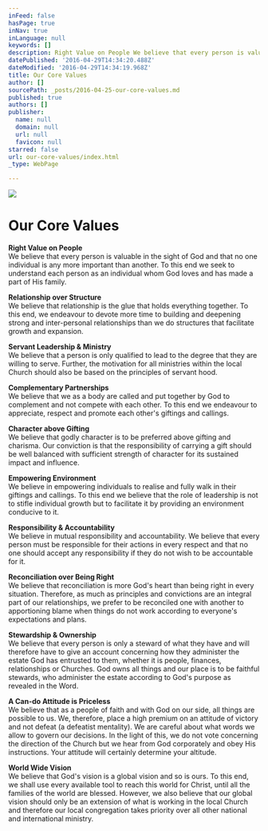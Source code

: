 ```yaml
---
inFeed: false
hasPage: true
inNav: true
inLanguage: null
keywords: []
description: Right Value on People We believe that every person is valuable in the sight of God and that no one individual is any more important than another. To this end we seek to understand each person as an individual whom God loves and has made a part of His family.
datePublished: '2016-04-29T14:34:20.488Z'
dateModified: '2016-04-29T14:34:19.968Z'
title: Our Core Values
author: []
sourcePath: _posts/2016-04-25-our-core-values.md
published: true
authors: []
publisher:
  name: null
  domain: null
  url: null
  favicon: null
starred: false
url: our-core-values/index.html
_type: WebPage

---
```

![](https://s3-us-west-2.amazonaws.com/the-grid-img/p/a21797f742a485d2461a90a15193ff4aa1a6ed65.png)

# Our Core Values

**Right Value on People**  
We believe that every person is valuable in the sight of God and that no one individual is any more important than another. To this end we seek to understand each person as an individual whom God loves and has made a part of His family.

**Relationship over Structure**  
We believe that relationship is the glue that holds everything together. To this end, we endeavour to devote more time to building and deepening strong and inter-personal relationships than we do structures that facilitate growth and expansion.

**Servant Leadership & Ministry**  
We believe that a person is only qualified to lead to the degree that they are willing to serve. Further, the motivation for all ministries within the local Church should also be based on the principles of servant hood.

**Complementary Partnerships**  
We believe that we as a body are called and put together by God to complement and not compete with each other. To this end we endeavour to appreciate, respect and promote each other's giftings and callings.

**Character above Gifting**  
We believe that godly character is to be preferred above gifting and charisma. Our conviction is that the responsibility of carrying a gift should be well balanced with sufficient strength of character for its sustained impact and influence.

**Empowering Environment**  
We believe in empowering individuals to realise and fully walk in their giftings and callings. To this end we believe that the role of leadership is not to stifle individual growth but to facilitate it by providing an environment conducive to it.

**Responsibility & Accountability**  
We believe in mutual responsibility and accountability. We believe that every person must be responsible for their actions in every respect and that no one should accept any responsibility if they do not wish to be accountable for it.

**Reconciliation over Being Right**  
We believe that reconciliation is more God's heart than being right in every situation. Therefore, as much as principles and convictions are an integral part of our relationships, we prefer to be reconciled one with another to apportioning blame when things do not work according to everyone's expectations and plans.

**Stewardship & Ownership**  
We believe that every person is only a steward of what they have and will therefore have to give an account concerning how they administer the estate God has entrusted to them, whether it is people, finances, relationships or Churches. God owns all things and our place is to be faithful stewards, who administer the estate according to God's purpose as revealed in the Word.

**A Can-do Attitude is Priceless**  
We believe that as a people of faith and with God on our side, all things are possible to us. We, therefore, place a high premium on an attitude of victory and not defeat (a defeatist mentality). We are careful about what words we allow to govern our decisions. In the light of this, we do not vote concerning the direction of the Church but we hear from God corporately and obey His instructions. Your attitude will certainly determine your altitude.

**World Wide Vision**  
We believe that God's vision is a global vision and so is ours. To this end, we shall use every available tool to reach this world for Christ, until all the families of the world are blessed. However, we also believe that our global vision should only be an extension of what is working in the local Church and therefore our local congregation takes priority over all other national and international ministry.